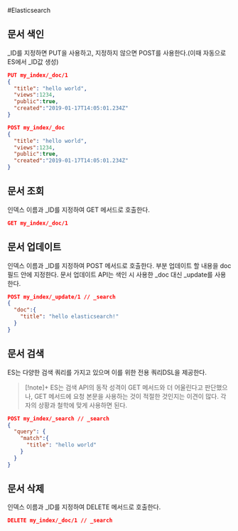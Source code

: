 #Elasticsearch 
## 문서 색인
\_ID를 지정하면 PUT을 사용하고, 지정하지 않으면 POST를 사용한다.(이때 자동으로 ES에서 \_ID값 생성)

```json
PUT my_index/_doc/1
{
  "title": "hello world",
  "views":1234,
  "public":true,
  "created":"2019-01-17T14:05:01.234Z"
}
```

```json
POST my_index/_doc
{
  "title": "hello world",
  "views":1234,
  "public":true,
  "created":"2019-01-17T14:05:01.234Z"
}
```

## 문서 조회
인덱스 이름과 \_ID를 지정하여 GET 메서드로 호출한다.

```json
GET my_index/_doc/1
```

## 문서 업데이트
인덱스 이름과 \_ID를 지정하여 POST 메서드로 호출한다. 부분 업데이트 할 내용을 doc 필드 안에 지정한다. 문서 업데이트 API는 색인 시 사용한 \_doc 대신 \_update를 사용한다.
```json
POST my_index/_update/1 // _search
{
  "doc":{
    "title": "hello elasticsearch!"
  }
}
```

## 문서 검색
ES는 다양한 검색 쿼리를 가지고 있으며 이를 위한 전용 쿼리DSL을 제공한다.

> [!note]+ 
> ES는 검색 API의 동작 성격이 GET 메서드와 더 어울린다고 판단했으나, GET 메서드에 요청 본문을 사용하는 것이 적절한 것인지는 이견이 많다. 각자의 상황과 철학에 맞게 사용하면 된다.

```json
POST my_index/_search // _search
{
  "query": {
    "match":{
      "title": "hello world"
    }
  }
}
```

## 문서 삭제
인덱스 이름과 \_ID를 지정하여 DELETE 메서드로 호출한다.

```json
DELETE my_index/_doc/1 // _search
```
